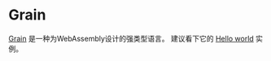 # Grain

[Grain](https://grain-lang.org/) 是一种为WebAssembly设计的强类型语言。
建议看下它的  [Hello world](https://grain-lang.org/docs/guide/hello_world) 实例。 